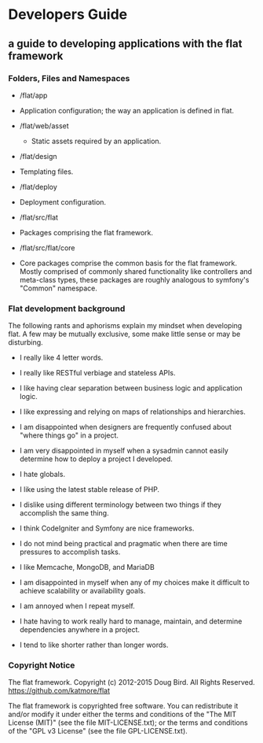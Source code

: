 # Developers Guide
## a guide to developing applications with the flat framework

### Folders, Files and Namespaces

 * /flat/app
  * Application configuration; the way an application is defined in flat.

 * /flat/web/asset
   * Static assets required by an application.

 * /flat/design
  * Templating files.

 * /flat/deploy
  * Deployment configuration. 

 * /flat/src/flat
  * Packages comprising the flat framework.

 * /flat/src/flat/core
  * Core packages comprise the common basis for the flat framework.
Mostly comprised of commonly shared functionality like controllers and meta-class types, 
these packages are roughly analogous to symfony's "Common" namespace.

### Flat development background
The following rants and aphorisms explain my mindset when developing flat.
A few may be mutually exclusive, some make little sense or may be disturbing.

* I really like 4 letter words.

* I really like RESTful verbiage and stateless APIs.

* I like having clear separation between business logic and application logic.

* I like expressing and relying on maps of relationships and hierarchies.

* I am disappointed when designers are frequently confused about "where things go" in a project. 

* I am very disappointed in myself when a sysadmin cannot easily determine how to deploy a project I developed.

* I hate globals.

* I like using the latest stable release of PHP.

* I dislike using different terminology between two things if they accomplish the same thing.

* I think CodeIgniter and Symfony are nice frameworks.

* I do not mind being practical and pragmatic when there are time pressures to accomplish tasks.

* I like Memcache, MongoDB, and MariaDB 

* I am disappointed in myself when any of my choices make it difficult to achieve scalability or availability goals.

* I am annoyed when I repeat myself.

* I hate having to work really hard to manage, maintain, and determine dependencies anywhere in a project.

* I tend to like shorter rather than longer words.

### Copyright Notice
The flat framework. 
Copyright (c) 2012-2015 Doug Bird. All Rights Reserved.
https://github.com/katmore/flat

The flat framework is copyrighted free software.
You can redistribute it and/or modify it under either the terms and conditions of the
"The MIT License (MIT)" (see the file MIT-LICENSE.txt); or the terms and conditions
of the "GPL v3 License" (see the file GPL-LICENSE.txt).
